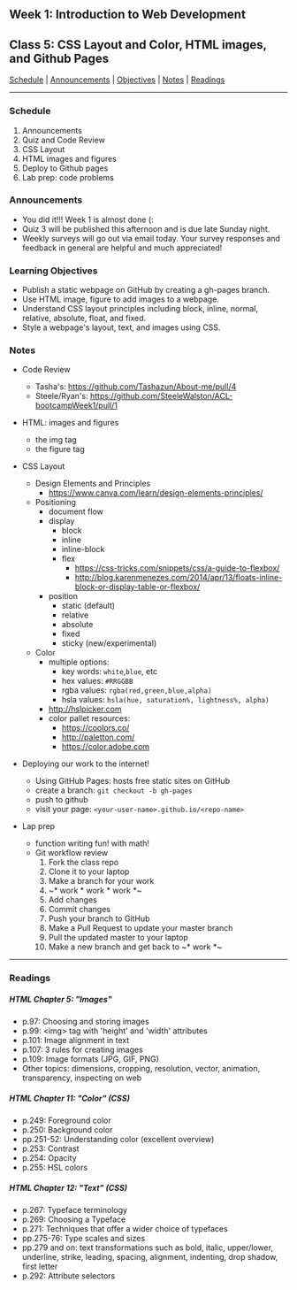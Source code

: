 ## **Week 1: Introduction to Web Development**
## Class 5: CSS Layout and Color, HTML images, and Github Pages

[Schedule](#schedule) | [Announcements](#announcements) | [Objectives](#learning-objectives) | [Notes](#notes) | [Readings](#readings)

<hr></hr>

### Schedule
1. Announcements
1. Quiz and Code Review
1. CSS Layout
1. HTML images and figures
1. Deploy to Github pages
1. Lab prep: code problems

### Announcements
- You did it!!! Week 1 is almost done (:
- Quiz 3 will be published this afternoon and is due late Sunday night.
- Weekly surveys will go out via email today. Your survey responses and feedback in general are helpful and much appreciated!

### Learning Objectives 
- Publish a static webpage on GitHub by creating a gh-pages branch.
- Use HTML image, figure to add images to a webpage.
- Understand CSS layout principles including block, inline, normal, relative, absolute, float, and fixed.
- Style a webpage's layout, text, and images using CSS.

### Notes
- Code Review
    - Tasha's: https://github.com/Tashazun/About-me/pull/4
    - Steele/Ryan's:
    https://github.com/SteeleWalston/ACL-bootcampWeek1/pull/1

- HTML: images and figures
    - the img tag
    - the figure tag

- CSS Layout
    - Design Elements and Principles
        - https://www.canva.com/learn/design-elements-principles/
	- Positioning
		- document flow
		- display
			- block
			- inline
            - inline-block
			- flex
				- https://css-tricks.com/snippets/css/a-guide-to-flexbox/
                - http://blog.karenmenezes.com/2014/apr/13/floats-inline-block-or-display-table-or-flexbox/
		- position
			- static (default)
			- relative
			- absolute
			- fixed
			- sticky (new/experimental)
    - Color
        - multiple options:
            - key words: `white`,`blue`, etc
            - hex values: `#RRGGBB`
            - rgba values: `rgba(red,green,blue,alpha)`
            - hsla values: `hsla(hue, saturation%, lightness%, alpha)`
        - http://hslpicker.com
        - color pallet resources:
            - https://coolors.co/
            - http://paletton.com/
            - https://color.adobe.com

- Deploying our work to the internet!
    - Using GitHub Pages: hosts free static sites on GitHub
	- create a branch: `git checkout -b gh-pages`
	- push to github
	- visit your page: `<your-user-name>.github.io/<repo-name>`

- Lap prep
	- function writing fun! with math!
	- Git workflow review
        1. Fork the class repo
        1. Clone it to your laptop
        1. Make a branch for your work
        1. ~* work * work * work *~
        1. Add changes
        1. Commit changes
        1. Push your branch to GitHub
        1. Make a Pull Request to update your master branch
        1. Pull the updated master to your laptop
        1. Make a new branch and get back to ~* work *~

<hr></hr>

### Readings

##### HTML Chapter 5: "Images"

- p.97: Choosing and storing images
- p.99: \<img> tag with 'height' and 'width' attributes
- p.101: Image alignment in text
- p.107: 3 rules for creating images
- p.109: Image formats (JPG, GIF, PNG)
- Other topics: dimensions, cropping, resolution, vector, animation, transparency, inspecting on web

##### HTML Chapter 11: "Color" (CSS)

- p.249: Foreground color
- p.250: Background color
- pp.251-52: Understanding color (excellent overview)
- p.253: Contrast
- p.254: Opacity
- p.255: HSL colors

##### HTML Chapter 12: "Text" (CSS)

- p.267: Typeface terminology
- p.269: Choosing a Typeface
- p.271: Techniques that offer a wider choice of typefaces
- pp.275-76: Type scales and sizes
- pp.279 and on: text transformations such as bold, italic, upper/lower, underline, strike, leading, spacing, alignment, indenting, drop shadow, first letter
- p.292: Attribute selectors
